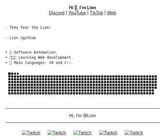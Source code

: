 <p align='center'>
  <b>Hi 👋, I'm Lion</b><br>
  <a href="https://discord.gg/stoppados">Discord</a> |
  <a href="https://www.youtube.com/channel/UCmxl6u47AZmJC1x7RC_JdCw">YouTube</a> |
  <a href="https://www.tiktok.com/@lionfivem">TikTok</a> |
   <a href="https://fir3.cc/lion7">Web</a> 



```py

◦ They fear the Lion!

◦ Lion @github

```
```csharp

• 🤖 Software Automation.
• 👨🏻‍💻 Learning Web development.
• 🌟 Main languages: C# and C++.
```

<div align="center">
  <img  src="https://github.com/1999AZZAR/1999AZZAR/blob/main/resources/img/grid-snake.svg"
       alt="snake" /></a>
</div>


--------------------------------------
										
 <p align="center"> Hi, I’m @Lion

--------------------------------------

<div align='center'>
  <div style='display: inline-block; margin: 10px;'>
    <a href='https://simpleicons.now.sh/twitch/6366f1'>
      <img alt='Twitch' width='20px' src='https://simpleicons.vercel.app/twitch/6366f1' />
    </a>
  </div>

  <div style='display: inline-block; margin: 10px;'>
    <a href='https://simpleicons.now.sh/twitch/6366f1'>
      <img alt='Twitch' width='20px' src='https://simpleicons.vercel.app/twitch/6366f1' />
    </a>
  </div>

  <div style='display: inline-block; margin: 10px;'>
    <a href='https://simpleicons.now.sh/twitch/6366f1'>
      <img alt='Twitch' width='20px' src='https://simpleicons.vercel.app/twitch/6366f1' />
    </a>
  </div>

  <div style='display: inline-block; margin: 10px;'>
    <a href='https://simpleicons.now.sh/twitch/6366f1'>
      <img alt='Twitch' width='20px' src='https://simpleicons.vercel.app/twitch/6366f1' />
    </a>
  </div>

  <div style='display: inline-block; margin: 10px;'>
    <a href='https://simpleicons.now.sh/twitch/6366f1'>
      <img alt='Twitch' width='20px' src='https://simpleicons.vercel.app/twitch/6366f1' />
    </a>
  </div>
</div>




